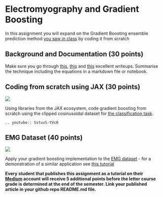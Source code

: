 # Electromyography and Gradient Boosting 

In this assignment you will expand on the Gradient Boosting ensemble prediction method [you saw in class](https://colab.research.google.com/github/lewtun/hepml/blob/master/notebooks/lesson04_intro-to-gradient-boosting.ipynb) by coding it from scratch

## Background and Documentation (30 points)

Make sure you go through [this](https://explained.ai/gradient-boosting/),  [this](https://www.kaggle.com/code/kashnitsky/topic-10-gradient-boosting/notebook) and [this](https://www.gormanalysis.com/blog/gradient-boosting-explained/) excellent writeups. Summarise the technique including the equations in a markdown file or notebook. 

## Coding from scratch using JAX (30 points)

![](clipped-cos-dataset.png)

Using libraries from the JAX ecosystem, code gradient boosting from scratch using the clipped cosinusoidal dataset for [the classification task](https://www.kaggle.com/code/kashnitsky/topic-10-gradient-boosting?scriptVersionId=37852307&cellId=15). 

```{eval-rst}
.. youtube:: SstuvS-tVc0
```

## EMG Dataset (40 points)

![](emg.png)

Apply your gradient boosting implementation to the [EMG dataset](https://physionet.org/content/grabmyo/1.0.1/) - for a demonstration of a similar application see [this tutorial](https://www.ncbi.nlm.nih.gov/pmc/articles/PMC3885826/)


**Every student that publishes this assignment as a tutorial on their [Medium](https://medium.com/) account will receive 5 additional points before the letter course grade is determined at the end of the semester. Link your published article in your github repo README.md file.**
